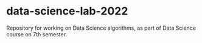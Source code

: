 # data-science-lab-2022
Repository for working on Data Science algorithms, as part of Data Science course on 7th semester.

